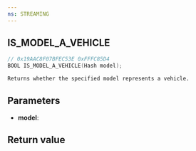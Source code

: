 ```yaml
---
ns: STREAMING
---
```

## IS_MODEL_A_VEHICLE

```c
// 0x19AAC8F07BFEC53E 0xFFFC85D4
BOOL IS_MODEL_A_VEHICLE(Hash model);
```

```
Returns whether the specified model represents a vehicle.  
```

## Parameters
* **model**: 

## Return value

